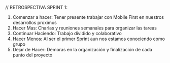 // RETROSPECTIVA SPRINT 1:

1. Comenzar a hacer: Tener presente trabajar con Mobile First en nuestros desarrollos proximos
2. Hacer Mas: Charlas y reuniones semanales para organizar las tareas
3. Continuar Haciendo: Trabajo dividido y colaborativo
4. Hacer Menos: Al ser el primer Sprint aun nos estamos conociendo como grupo
5. Dejar de Hacer: Demoras en la organización y finalización de cada punto del proyecto


